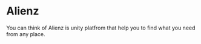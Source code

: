 # Alienz
You can think of Alienz is unity platfrom that help you to find what you need from any place.
